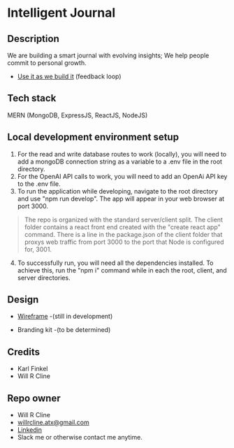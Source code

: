 # Intelligent Journal

## Description
We are building a smart journal with evolving insights; We help people commit to personal growth.  
* [Use it as we build it](https://intelligent-journal-8282a9aeed1f.herokuapp.com/) (feedback loop)

## Tech stack
MERN (MongoDB, ExpressJS, ReactJS, NodeJS)

## Local development environment setup
1. For the read and write database routes to work (locally), you will need to add a mongoDB connection string as a variable to a .env file in the root directory.
2. For the OpenAI API calls to work, you will need to add an OpenAi API key to the .env file.
3. To run the application while developing, navigate to the root directory and use "npm run develop". The app will appear in your web browser at port 3000. 
> The repo is organized with the standard server/client split. The client folder contains a react front end created with the "create react app" command. There is a line in the package.json of the client folder that proxys web traffic from port 3000 to the port that Node is configured for, 3001. 
4. To successfully run, you will need all the dependencies installed. To achieve this, run the "npm i" command while in each the root, client, and server directories.

## Design
* [Wireframe](https://www.figma.com/file/uzlMSOUEbX4111nrqjxgYw/JournalJar?type=design&node-id=361%3A3193&mode=dev) -(still in development)

* Branding kit -(to be determined)

## Credits
* Karl Finkel
* Will R Cline

## Repo owner
* Will R Cline  
* willrcline.atx@gmail.com
* [Linkedin](https://linkedin.com/in/willrcline)  
* Slack me or otherwise contact me anytime.